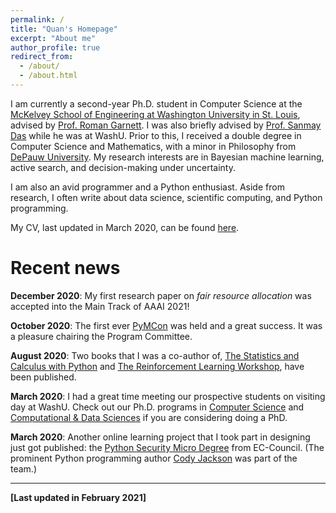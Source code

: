 ```yaml
---
permalink: /
title: "Quan's Homepage"
excerpt: "About me"
author_profile: true
redirect_from:
  - /about/
  - /about.html
---
```


I am currently a second-year Ph.D. student in Computer Science at the [McKelvey School of Engineering at Washington University in St. Louis](https://engineering.wustl.edu/mckelvey/Pages/default.aspx), advised by [Prof. Roman Garnett](https://www.cse.wustl.edu/~garnett/).
I was also briefly advised by [Prof. Sanmay Das](https://www.cse.wustl.edu/~sanmay/) while he was at WashU.
Prior to this, I received a double degree in Computer Science and Mathematics, with a minor in Philosophy from [DePauw University](http://depauw.edu/).
My research interests are in Bayesian machine learning, active search, and decision-making under uncertainty.

I am also an avid programmer and a Python enthusiast.
Aside from research, I often write about data science, scientific computing, and Python programming.

My CV, last updated in March 2020, can be found [here](http://KrisNguyen135.github.io/files/CV.pdf).

# Recent news

__December 2020__: My first research paper on _fair resource allocation_ was accepted into the Main Track of AAAI 2021!

__October 2020__: The first ever [PyMCon](https://pymc-devs.github.io/pymcon/) was held and a great success. It was a pleasure chairing the Program Committee.

__August 2020__: Two books that I was a co-author of, [The Statistics and Calculus with Python](https://www.amazon.com/gp/product/B08Q8K6P22/ref=dbs_a_def_rwt_hsch_vapi_tkin_p1_i0) and [The Reinforcement Learning Workshop](https://www.amazon.com/gp/product/B08BZSTZ4K/ref=dbs_a_def_rwt_hsch_vapi_tkin_p1_i3), have been published.

__March 2020__: I had a great time meeting our prospective students on visiting day at WashU. Check out our Ph.D. programs in [Computer Science](https://cse.wustl.edu/graduate/programs/Pages/phd-programs.aspx) and [Computational & Data Sciences](https://datasciences.wustl.edu/) if you are considering doing a PhD.

__March 2020__: Another online learning project that I took part in designing just got published: the [Python Security Micro Degree](https://codered.eccouncil.org/Microdegrees/MicrodegreeDetails/Python-Security-Micro-Degree) from EC-Council. (The prominent Python programming author [Cody Jackson](https://www.linkedin.com/in/cojackson) was part of the team.)

___

__[Last updated in February 2021]__
